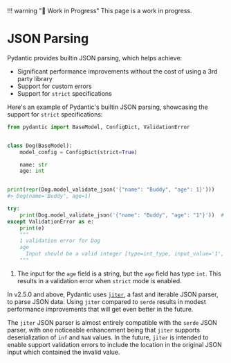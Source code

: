 !!! warning "🚧 Work in Progress"
    This page is a work in progress.

# JSON Parsing

Pydantic provides builtin JSON parsing, which helps achieve:

* Significant performance improvements without the cost of using a 3rd party library
* Support for custom errors
* Support for `strict` specifications

Here's an example of Pydantic's builtin JSON parsing, showcasing the support for `strict` specifications:

```py
from pydantic import BaseModel, ConfigDict, ValidationError


class Dog(BaseModel):
    model_config = ConfigDict(strict=True)

    name: str
    age: int


print(repr(Dog.model_validate_json('{"name": "Buddy", "age": 1}')))
#> Dog(name='Buddy', age=1)

try:
    print(Dog.model_validate_json('{"name": "Buddy", "age": "1"}'))  # (1)!
except ValidationError as e:
    print(e)
    """
    1 validation error for Dog
    age
      Input should be a valid integer [type=int_type, input_value='1', input_type=str]
    """
```

1. The input for the `age` field is a string, but the `age` field has type `int`.
   This results in a validation error when `strict` mode is enabled.

In v2.5.0 and above, Pydantic uses [`jiter`](https://docs.rs/jiter/latest/jiter/),
a fast and iterable JSON parser, to parse JSON data. Using `jiter` compared to `serde` results in modest performance
improvements that will get even better in the future.

The `jiter` JSON parser is almost entirely compatible with the `serde` JSON parser,
with one noticeable enhancement being that `jiter` supports deserialization of `inf` and `NaN` values.
In the future, `jiter` is intended to enable support validation errors to include the location
in the original JSON input which contained the invalid value.
